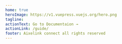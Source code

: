 ```yaml
---
home: true
heroImage: https://v1.vuepress.vuejs.org/hero.png
tagline: 
actionText: Go to Documentaion →
actionLink: /guide/
footer: Aixelink connect all rights reserved
---
```

